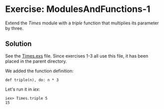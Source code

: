 # Exercise: ModulesAndFunctions-1
Extend the *Times* module with a *triple* function that multiplies its parameter by three.

## Solution
See the [Times.exs](../times.exs) file. Since exercises 1-3 all use this file, it has been placed in the parent directory.

We added the function definition:
```
def triple(n), do: n * 3  
```

Let's run it in *iex*:
```
iex> Times.triple 5
15
```
